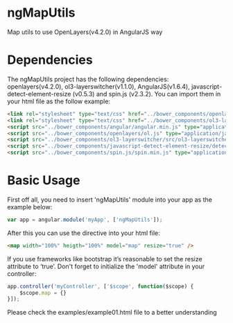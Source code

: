 # ngMapUtils
Map utils to use OpenLayers(v4.2.0) in AngularJS way

# Dependencies 
The ngMapUtils project has the following dependencies: openlayers(v4.2.0), ol3-layerswitcher(v1.1.0), AngularJS(v1.6.4), javascript-detect-element-resize (v0.5.3) and spin.js (v2.3.2). You can import them in your html file as the follow example:

```html
<link rel="stylesheet" type="text/css" href="../bower_components/openlayers/ol.css">
<link rel="stylesheet" type="text/css" href="../bower_components/ol3-layerswitcher/src/ol3-layerswitcher.css">
<script src="../bower_components/angular/angular.min.js" type="application/javascript"></script>
<script src="../bower_components/openlayers/ol.js" type="application/javascript"></script>
<script src="../bower_components/ol3-layerswitcher/src/ol3-layerswitcher.js" type="application/javascript"></script>
<script src="../bower_components/javascript-detect-element-resize/detect-element-resize.js" type="application/javascript"></script>
<script src="../bower_components/spin.js/spin.min.js" type="application/javascript"></script>
 ```
# Basic Usage
First off all, you need to insert 'ngMapUtils' module into your app as the example below:

```javascript
var app = angular.module('myApp', ['ngMapUtils']);
```

After this you can use the <map> directive into your html file:

```html
<map width="100%" heigth="100%" model="map" resize="true" />
```
If you use frameworks like bootstrap it’s reasonable to set the resize attribute to ‘true’.
Don't forget to initialize the 'model' attribute in your controller:

```javascript
app.controller('myController', ['$scope', function($scope) {
    $scope.map = {}
}]);
```
Please check the examples/example01.html file to a better understanding